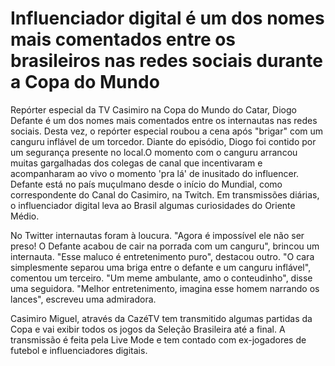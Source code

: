 <html>

<title>
Diogo Defante 'espanca' canguru e recebe 'puxão de orelha' de segurança
</title>

<h1>
Influenciador digital é um dos nomes mais comentados entre os brasileiros nas redes sociais durante a Copa do Mundo
</h1>

<p>Repórter especial da TV Casimiro na Copa do Mundo do Catar, Diogo Defante é um dos nomes mais comentados entre os internautas nas redes sociais. Desta vez, o repórter especial roubou a cena após "brigar" com um canguru inflável de um torcedor. Diante do episódio, Diogo foi contido por um segurança presente no local.O momento com o canguru arrancou muitas gargalhadas dos colegas de canal que incentivaram e acompanharam ao vivo o momento 'pra lá' de inusitado do influencer. Defante está no país muçulmano desde o início do Mundial, como correspondente do Canal do Casimiro, na Twitch. Em transmissões diárias, o influenciador digital leva ao Brasil algumas curiosidades do Oriente Médio.

No Twitter internautas foram à loucura. "Agora é impossível ele não ser preso! O Defante acabou de cair na porrada com um canguru", brincou um internauta. "Esse maluco é entretenimento puro", destacou outro. "O cara simplesmente separou uma briga entre o defante e um canguru inflável", comentou um terceiro. "Um meme ambulante, amo o conteudinho", disse uma seguidora. "Melhor entretenimento, imagina esse homem narrando os lances", escreveu uma admiradora.

Casimiro Miguel, através da CazéTV tem transmitido algumas partidas da Copa e vai exibir todos os jogos da Seleção Brasileira até a final. A transmissão é feita pela Live Mode e tem contado com ex-jogadores de futebol e influenciadores digitais.
</p>

</html>
